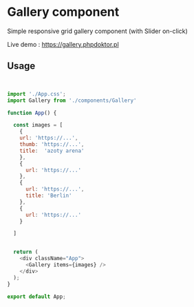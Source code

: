 # Gallery component

Simple responsive grid gallery component (with Slider on-click)

Live demo : https://gallery.phpdoktor.pl

## Usage 

```javascript


import './App.css';
import Gallery from './components/Gallery'

function App() {

  const images = [
    {
    url: 'https://...',
    thumb: 'https://...',
    title:  'azoty arena'
    },
    {
      url: 'https://...'
    },
    {
      url: 'https://...',
      title: 'Berlin'
    },
    {
      url: 'https://...'
    }

  ]


  return (
    <div className="App">
      <Gallery items={images} />  
    </div>
  );
}

export default App;

```